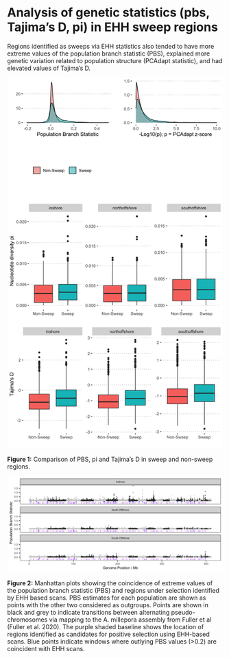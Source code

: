 Analysis of genetic statistics (pbs, Tajima’s D, pi) in EHH sweep
regions
================

Regions identified as sweeps via EHH statistics also tended to have more
extreme values of the population branch statistic (PBS), explained more
genetic variation related to population structure (PCAdapt statistic),
and had elevated values of Tajima’s D.

<img src="14.ehh_pbs_pcangsd_files/figure-gfm/unnamed-chunk-3-1.png" width="672" />

**Figure 1:** Comparison of PBS, pi and Tajima’s D in sweep and
non-sweep regions.

![](figures/pbs_ehh_manhattan.png)<!-- -->

**Figure 2:** Manhattan plots showing the coincidence of extreme values
of the population branch statistic (PBS) and regions under selection
identified by EHH based scans. PBS estimates for each population are
shown as points with the other two considered as outgroups. Points are
shown in black and grey to indicate transitions between alternating
pseudo-chromosomes via mapping to the A. millepora assembly from Fuller
et al (Fuller et al. 2020). The purple shaded baseline shows the
location of regions identified as candidates for positive selection
using EHH-based scans. Blue points indicate windows where outlying PBS
values (>0.2) are coincident with EHH scans.
